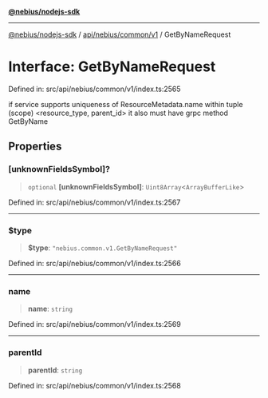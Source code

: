 [**@nebius/nodejs-sdk**](../../../../../README.md)

---

[@nebius/nodejs-sdk](../../../../../README.md) / [api/nebius/common/v1](../README.md) / GetByNameRequest

# Interface: GetByNameRequest

Defined in: src/api/nebius/common/v1/index.ts:2565

if service supports uniqueness of ResourceMetadata.name within tuple (scope) <resource_type, parent_id>
it also must have grpc method GetByName

## Properties

### \[unknownFieldsSymbol\]?

> `optional` **\[unknownFieldsSymbol\]**: `Uint8Array`\<`ArrayBufferLike`\>

Defined in: src/api/nebius/common/v1/index.ts:2567

---

### $type

> **$type**: `"nebius.common.v1.GetByNameRequest"`

Defined in: src/api/nebius/common/v1/index.ts:2566

---

### name

> **name**: `string`

Defined in: src/api/nebius/common/v1/index.ts:2569

---

### parentId

> **parentId**: `string`

Defined in: src/api/nebius/common/v1/index.ts:2568
